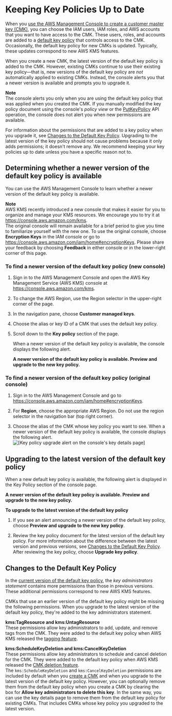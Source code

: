# Keeping Key Policies Up to Date<a name="key-policy-upgrading"></a>

When you [use the AWS Management Console to create a customer master key \(CMK\)](create-keys.md), you can choose the IAM users, IAM roles, and AWS accounts that you want to have access to the CMK\. These users, roles, and accounts are added to a [default key policy](key-policies.md#key-policy-default) that controls access to the CMK\. Occasionally, the default key policy for new CMKs is updated\. Typically, these updates correspond to new AWS KMS features\.

When you create a new CMK, the latest version of the default key policy is added to the CMK\. However, existing CMKs continue to use their existing key policy—that is, new versions of the default key policy are *not* automatically applied to existing CMKs\. Instead, the console alerts you that a newer version is available and prompts you to upgrade it\.

**Note**  
The console alerts you only when you are using the default key policy that was applied when you created the CMK\. If you manually modified the key policy document using the console's *policy view* or the [PutKeyPolicy](https://docs.aws.amazon.com/kms/latest/APIReference/API_PutKeyPolicy.html) API operation, the console does not alert you when new permissions are available\.

For information about the permissions that are added to a key policy when you upgrade it, see [Changes to the Default Key Policy](#key-policy-changes)\. Upgrading to the latest version of the key policy should not cause problems because it only adds permissions; it doesn't remove any\. We recommend keeping your key policies up to date unless you have a specific reason not to\.

## Determining whether a newer version of the default key policy is available<a name="newer-version"></a>

You can use the AWS Management Console to learn whether a newer version of the default key policy is available\.

**Note**  
AWS KMS recently introduced a new console that makes it easier for you to organize and manage your KMS resources\. We encourage you to try it at [https://console\.aws\.amazon\.com/kms](https://console.aws.amazon.com/kms)\.  
The original console will remain available for a brief period to give you time to familiarize yourself with the new one\. To use the original console, choose **Encryption Keys** in the IAM console or go to [https://console\.aws\.amazon\.com/iam/home\#encryptionKeys](https://console.aws.amazon.com/iam/home#encryptionKeys)\. Please share your feedback by choosing **Feedback** in either console or in the lower\-right corner of this page\.

### To find a newer version of the default key policy \(new console\)<a name="new-version-kms-console"></a>

1. Sign in to the AWS Management Console and open the AWS Key Management Service \(AWS KMS\) console at [https://console\.aws\.amazon\.com/kms](https://console.aws.amazon.com/kms)\.

1. To change the AWS Region, use the Region selector in the upper\-right corner of the page\.

1. In the navigation pane, choose **Customer managed keys**\.

1. Choose the alias or key ID of a CMK that uses the default key policy\.

1. Scroll down to the **Key policy** section of the page\.

   When a newer version of the default key policy is available, the console displays the following alert\.

   **A newer version of the default key policy is available\. Preview and upgrade to the new key policy\.**

### To find a newer version of the default key policy \(original console\)<a name="new-version-iam-console"></a>

1. Sign in to the AWS Management Console and go to [https://console\.aws\.amazon\.com/iam/home\#encryptionKeys](https://console.aws.amazon.com/iam/home#encryptionKeys)\.

1. For **Region**, choose the appropriate AWS Region\. Do not use the region selector in the navigation bar \(top right corner\)\.

1. Choose the alias of the CMK whose key policy you want to see\. When a newer version of the default key policy is available, the console displays the following alert\.  
![\[Key policy upgrade alert on the console's key details page\]](http://docs.aws.amazon.com/kms/latest/developerguide/images/console-key-policy-upgrade.png)

## Upgrading to the latest version of the default key policy<a name="update-default-policy"></a>

When a new default key policy is available, the following alert is displayed in the Key Policy section of the console page\.

**A newer version of the default key policy is available\. Preview and upgrade to the new key policy\.**

**To upgrade to the latest version of the default key policy**

1. If you see an alert announcing a newer version of the default key policy, choose **Preview and upgrade to the new key policy**\.

1. Review the key policy document for the latest version of the default key policy\. For more information about the difference between the latest version and previous versions, see [Changes to the Default Key Policy](#key-policy-changes)\. After reviewing the key policy, choose **Upgrade key policy**\.

## Changes to the Default Key Policy<a name="key-policy-changes"></a>

In the [current version of the default key policy](key-policies.md#key-policy-default), the *key administrators statement* contains more permissions than those in previous versions\. These additional permissions correspond to new AWS KMS features\.

CMKs that use an earlier version of the default key policy might be missing the following permissions\. When you upgrade to the latest version of the default key policy, they're added to the key administrators statement\.

**kms:TagResource and kms:UntagResource**  
These permissions allow key administrators to add, update, and remove tags from the CMK\. They were added to the default key policy when AWS KMS released the [tagging feature](tagging-keys.md)\.

**kms:ScheduleKeyDeletion and kms:CancelKeyDeletion**  
These permissions allow key administrators to schedule and cancel deletion for the CMK\. They were added to the default key policy when AWS KMS released the [CMK deletion feature](deleting-keys.md)\.  
The `kms:ScheduleKeyDeletion` and `kms:CancelKeyDeletion` permissions are included by default when you [create a CMK](create-keys.md) and when you upgrade to the latest version of the default key policy\. However, you can optionally remove them from the default key policy when you create a CMK by clearing the box for **Allow key administrators to delete this key**\. In the same way, you can use the key details page to remove them from the default key policy for existing CMKs\. That includes CMKs whose key policy you upgraded to the latest version\.